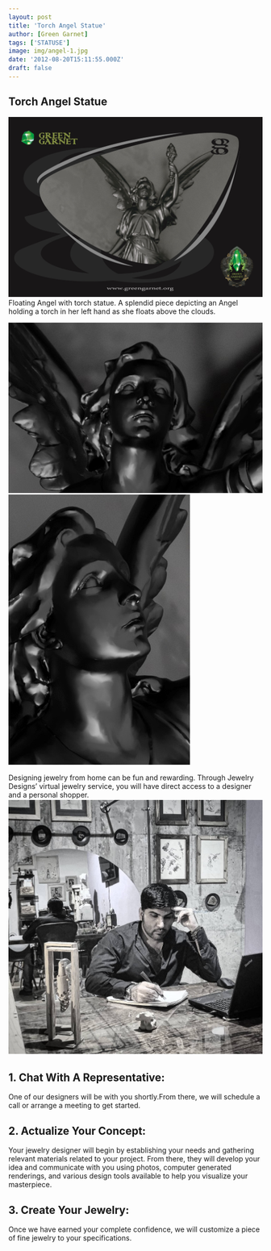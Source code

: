```yaml
---
layout: post
title: 'Torch Angel Statue'
author: [Green Garnet]
tags: ['STATUSE']
image: img/angel-1.jpg
date: '2012-08-20T15:11:55.000Z'
draft: false
---
```

## Torch Angel Statue

![Test Image](img/angel-1.jpg)
Floating Angel with torch statue. A splendid piece depicting an Angel holding a torch in her left hand as she floats above the clouds.

![Test Image](img/angel-3.jpg)
![Test Image](img/angel-2.jpg)



Designing jewelry from home can be fun and rewarding. Through Jewelry Designs’ virtual jewelry service, you will have direct access to a designer and a personal shopper.
![Test Image](img/aitta.jpg)
## 1. Chat With A Representative:
One of our designers will be with you shortly.From there, we will schedule a call or arrange a meeting to get started.

## 2. Actualize Your Concept:
Your jewelry designer will begin by establishing your needs and gathering relevant materials related to your project. From there, they will develop your idea and communicate with you using photos, computer generated renderings, and various design tools available to help you visualize your masterpiece.

## 3. Create Your Jewelry:
Once we have earned your complete confidence, we will customize a piece of fine jewelry to your specifications.



